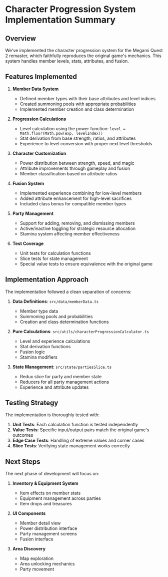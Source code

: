 # Character Progression System Implementation Summary

## Overview

We've implemented the character progression system for the Megami Quest 2 remaster, which faithfully reproduces the original game's mechanics. This system handles member levels, stats, attributes, and fusion.

## Features Implemented

1. **Member Data System**
   - Defined member types with their base attributes and level indices
   - Created summoning pools with appropriate probabilities
   - Implemented member creation and class determination

2. **Progression Calculations**
   - Level calculation using the power function: `level = Math.floor(Math.pow(exp, levelIndex))`
   - Stat derivation from base strength, ratios, and attributes
   - Experience to level conversion with proper next level thresholds

3. **Character Customization**
   - Power distribution between strength, speed, and magic
   - Attribute improvements through gameplay and fusion
   - Member classification based on attribute ratios

4. **Fusion System**
   - Implemented experience combining for low-level members
   - Added attribute enhancement for high-level sacrifices
   - Included class bonus for compatible member types

5. **Party Management**
   - Support for adding, removing, and dismissing members
   - Active/inactive toggling for strategic resource allocation
   - Stamina system affecting member effectiveness

6. **Test Coverage**
   - Unit tests for calculation functions
   - Slice tests for state management
   - Special value tests to ensure equivalence with the original game

## Implementation Approach

The implementation followed a clean separation of concerns:

1. **Data Definitions**: `src/data/memberData.ts`
   - Member type data
   - Summoning pools and probabilities
   - Creation and class determination functions

2. **Pure Calculations**: `src/utils/characterProgressionCalculator.ts`
   - Level and experience calculations
   - Stat derivation functions
   - Fusion logic
   - Stamina modifiers

3. **State Management**: `src/state/partiesSlice.ts`
   - Redux slice for party and member state
   - Reducers for all party management actions
   - Experience and attribute updates

## Testing Strategy

The implementation is thoroughly tested with:

1. **Unit Tests**: Each calculation function is tested independently
2. **Value Tests**: Specific input/output pairs match the original game's outcomes
3. **Edge Case Tests**: Handling of extreme values and corner cases
4. **Slice Tests**: Verifying state management works correctly

## Next Steps

The next phase of development will focus on:

1. **Inventory & Equipment System**
   - Item effects on member stats
   - Equipment management across parties
   - Item drops and treasures

2. **UI Components**
   - Member detail view
   - Power distribution interface
   - Party management screens
   - Fusion interface

3. **Area Discovery**
   - Map exploration
   - Area unlocking mechanics
   - Party movement